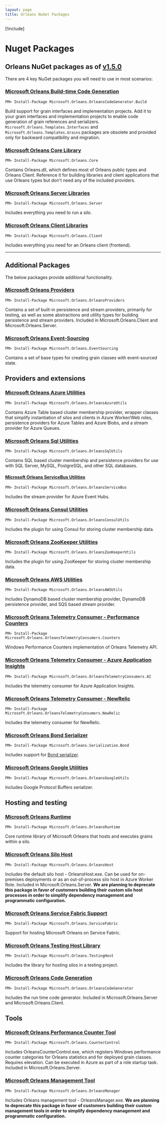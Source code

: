 ```yaml
---
layout: page
title: Orleans NuGet Packages
---
```


[!include[](../../warning-banner.md)]

# Nuget Packages

## Orleans NuGet packages as of [v1.5.0](https://github.com/dotnet/orleans/releases/tag/v1.5.0)

There are 4 key NuGet packages you will need to use in most scenarios:

### [Microsoft Orleans Build-time Code Generation](https://www.nuget.org/packages/Microsoft.Orleans.OrleansCodeGenerator.Build/)

```
PM> Install-Package Microsoft.Orleans.OrleansCodeGenerator.Build
```

Build support for grain interfaces and implementation projects.
Add it to your grain interfaces and implementation projects to enable code generation of grain references and serializers.
`Microsoft.Orleans.Templates.Interfaces` and `Microsoft.Orleans.Templates.Grains` packages are obsolete and provided only for backward compatibility and migration.

### [Microsoft Orleans Core Library](https://www.nuget.org/packages/Microsoft.Orleans.Core/)

```
PM> Install-Package Microsoft.Orleans.Core
```

Contains Orleans.dll, which defines most of Orleans public types and Orleans Client.
Reference it for building libraries and client applications that use Orleans types but don't need any of the included providers.

### [Microsoft Orleans Server Libraries](https://www.nuget.org/packages/Microsoft.Orleans.Server/)

```
PM> Install-Package Microsoft.Orleans.Server
```

Includes everything you need to run a silo.


### [Microsoft Orleans Client Libraries](https://www.nuget.org/packages/Microsoft.Orleans.Client/)

```
PM> Install-Package Microsoft.Orleans.Client
```

Includes everything you need for an Orleans client (frontend).

---

## Additional Packages

The below packages provide additional functionality.

### [Microsoft Orleans Providers](https://www.nuget.org/packages/Microsoft.Orleans.OrleansProviders/)

```
PM> Install-Package Microsoft.Orleans.OrleansProviders
```
Contains a set of built-in persistence and stream providers, primarily for testing, as well as some abstractions and utility types for building persistence and stream providers.
Included in Microsoft.Orleans.Client and Microsoft.Orleans.Server.

### [Microsoft Orleans Event-Sourcing](https://www.nuget.org/packages/Microsoft.Orleans.EventSourcing/)

```
PM> Install-Package Microsoft.Orleans.EventSourcing 
```
Contains a set of base types for creating grain classes with event-sourced state.

## Providers and extensions

### [Microsoft Orleans Azure Utilities](https://www.nuget.org/packages/Microsoft.Orleans.OrleansAzureUtils/)

```
PM> Install-Package Microsoft.Orleans.OrleansAzureUtils
```
Contains Azure Table based cluster membership provider, wrapper classes that simplify instantiation of silos and clients in Azure Worker/Web roles, persistence providers for Azure Tables and Azure Blobs, and a stream provider for Azure Queues.


### [Microsoft Orleans Sql Utilities](https://www.nuget.org/packages/Microsoft.Orleans.OrleansSqlUtils/)

```
PM> Install-Package Microsoft.Orleans.OrleansSqlUtils 
```
Contains SQL based cluster membership and persistence providers for use with SQL Server, MySQL, PostgreSQL, and other SQL databases.


#### [Microsoft Orleans ServiceBus Utilities](https://www.nuget.org/packages/Microsoft.Orleans.OrleansServiceBus/)

```
PM> Install-Package Microsoft.Orleans.OrleansServiceBus
```
Includes the stream provider for Azure Event Hubs.

### [Microsoft Orleans Consul Utilities](https://www.nuget.org/packages/Microsoft.Orleans.OrleansConsulUtils/)

```
PM> Install-Package Microsoft.Orleans.OrleansConsulUtils
```
Includes the plugin for using Consul for storing cluster membership data.

### [Microsoft Orleans ZooKeeper Utilities](https://www.nuget.org/packages/Microsoft.Orleans.OrleansZooKeeperUtils/)

```
PM> Install-Package Microsoft.Orleans.OrleansZooKeeperUtils
```
Includes the plugin for using ZooKeeper for storing cluster membership data.

### [Microsoft Orleans AWS Utilities ](https://www.nuget.org/packages/Microsoft.Orleans.OrleansAWSUtils/)

```
PM> Install-Package Microsoft.Orleans.OrleansAWSUtils
```
Includes DynamoDB based cluster membership provider, DynamoDB persistence provider, and SQS based stream provider.

### [Microsoft Orleans Telemetry Consumer - Performance Counters](https://www.nuget.org/packages/Microsoft.Orleans.OrleansTelemetryConsumers.Counters/)

```
PM> Install-Package Microsoft.Orleans.OrleansTelemetryConsumers.Counters
```
Windows Performance Counters implementation of Orleans Telemetry API.

### [Microsoft Orleans Telemetry Consumer - Azure Application Insights](https://www.nuget.org/packages/Microsoft.Orleans.OrleansTelemetryConsumers.AI/)

```
PM> Install-Package Microsoft.Orleans.OrleansTelemetryConsumers.AI
```
Includes the telemetry consumer for Azure Application Insights.

### [Microsoft Orleans Telemetry Consumer - NewRelic](https://www.nuget.org/packages/Microsoft.Orleans.OrleansTelemetryConsumers.NewRelic/)

```
PM> Install-Package Microsoft.Orleans.OrleansTelemetryConsumers.NewRelic
```
Includes the telemetry consumer for NewRelic.

### [Microsoft Orleans Bond Serializer](https://www.nuget.org/packages/Microsoft.Orleans.Serialization.Bond/)

```
PM> Install-Package Microsoft.Orleans.Serialization.Bond
```
Includes support for [Bond serializer](https://github.com/microsoft/bond).

### [Microsoft Orleans Google Utilities ](https://www.nuget.org/packages/Microsoft.Orleans.OrleansGoogleUtils/)

```
PM> Install-Package Microsoft.Orleans.OrleansGoogleUtils
```
Includes Google Protocol Buffers serializer.

## Hosting and testing

### [Microsoft Orleans Runtime](https://www.nuget.org/packages/Microsoft.Orleans.OrleansRuntime/)

```
PM> Install-Package Microsoft.Orleans.OrleansRuntime 
```
Core runtime library of Microsoft Orleans that hosts and executes grains within a silo.

### [Microsoft Orleans Silo Host](https://www.nuget.org/packages/Microsoft.Orleans.OrleansHost/)

```
PM> Install-Package Microsoft.Orleans.OrleansHost
```
Includes the default silo host - OrleansHost.exe. Can be used for on-premises deployments or as an out-of-process silo host in Azure Worker Role. Included in Microsoft.Orleans.Server.
**We are planning to deprecate this package in favor of customers building their custom silo host processes in order to simplify dependency management and programmatic configuration.**

### [Microsoft Orleans Service Fabric Support](https://www.nuget.org/packages/Microsoft.Orleans.ServiceFabric/)

```
PM> Install-Package Microsoft.Orleans.ServiceFabric 
```
Support for hosting Microsoft Orleans on Service Fabric.

### [Microsoft Orleans Testing Host Library](https://www.nuget.org/packages/Microsoft.Orleans.TestingHost/)

```
PM> Install-Package Microsoft.Orleans.TestingHost
```
Includes the library for hosting silos in a testing project.

### [Microsoft Orleans Code Generation](https://www.nuget.org/packages/Microsoft.Orleans.OrleansCodeGenerator/)

```
PM> Install-Package Microsoft.Orleans.OrleansCodeGenerator
```
Includes the run time code generator. Included in Microsoft.Orleans.Server and Microsoft.Orleans.Client.

## Tools

### [Microsoft Orleans Performance Counter Tool](https://www.nuget.org/packages/Microsoft.Orleans.CounterControl/)

```
PM> Install-Package Microsoft.Orleans.CounterControl
```
Includes OrleansCounterControl.exe, which registers Windows performance counter categories for Orleans statistics and for deployed grain classes. Requires elevation. Can be executed in Azure as part of a role startup task. Included in Microsoft.Orleans.Server.

### [Microsoft Orleans Management Tool](https://www.nuget.org/packages/Microsoft.Orleans.OrleansManager/)

```
PM> Install-Package Microsoft.Orleans.OrleansManager
```
Includes Orleans management tool - OrleansManager.exe.
**We are planning to deprecate this package in favor of customers building their custom management tools in order to simplify dependency management and programmatic configuration.**
